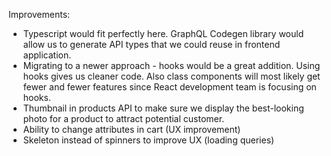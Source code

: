 Improvements:


- Typescript would fit perfectly here. GraphQL Codegen library would allow us to generate API types that we could reuse in frontend application.
- Migrating to a newer approach - hooks would be a great addition. Using hooks gives us cleaner code. Also class components will most likely get fewer and fewer features since React development team is focusing on hooks.
- Thumbnail in products API to make sure we display the best-looking photo for a product to attract potential customer.
- Ability to change attributes in cart (UX improvement)
- Skeleton instead of spinners to improve UX (loading queries)
